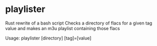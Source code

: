 # playlister

Rust rewrite of a bash script
Checks a directory of flacs for a given tag value and makes an m3u playlist containing those flacs

Usage:
playlister [directory] [tag]=[value]
